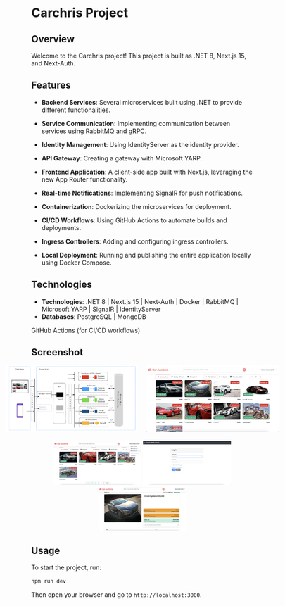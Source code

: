 # Carchris Project

## Overview
Welcome to the Carchris project! This project is built as .NET 8, Next.js 15, and Next-Auth. 

## Features
- **Backend Services**: Several microservices built using .NET to provide different functionalities.

- **Service Communication**: Implementing communication between services using RabbitMQ and gRPC.

- **Identity Management**: Using IdentityServer as the identity provider.

- **API Gateway**: Creating a gateway with Microsoft YARP.

- **Frontend Application**: A client-side app built with Next.js, leveraging the new App Router functionality.

- **Real-time Notifications**: Implementing SignalR for push notifications.

- **Containerization**: Dockerizing the microservices for deployment.

- **CI/CD Workflows**: Using GitHub Actions to automate builds and deployments.

- **Ingress Controllers**: Adding and configuring ingress controllers.

- **Local Deployment**: Running and publishing the entire application locally using Docker Compose.

## Technologies

- **Technologies**: .NET 8 | Next.js 15 | Next-Auth | Docker | RabbitMQ | Microsoft YARP | SignalR | IdentityServer
- **Databases**: PostgreSQL | MongoDB

GitHub Actions (for CI/CD workflows)

## Screenshot
<div style="display: flex; justify-content: center; gap: 20px;">
  <img src="specs/1.png" alt="Image 1" width="300" />
  <img src="specs/2.png" alt="Image 2" width="300" />
</div>
<div style="text-align: center; margin-top: 20px;">
  <img src="specs/3.png" alt="Image 3" width="200" />
  <img src="specs/4.png" alt="Image 4" width="200" />
  <img src="specs/5.png" alt="Image 5" width="200" />
</div>

<!-- 
## Installation
To install the project, follow these steps:

1. Clone the repository:
  ```bash
  git clone https://github.com/yourusername/Carchris.git
  ```
2. Navigate to the project directory:
  ```bash
  cd Carchris
  ```
3. Install the dependencies:
  ```bash
  npm install
  ``` -->

## Usage
To start the project, run:
```bash
npm run dev
```
Then open your browser and go to `http://localhost:3000`.
<!-- 
## Contributing
We welcome contributions! Please read our [contributing guidelines](CONTRIBUTING.md) for more details.

## License
This project is licensed under the MIT License. See the [LICENSE](LICENSE) file for more information.

## Contact
If you have any questions or feedback, please feel free to reach out to us at [your email address].

Thank you for using Carchris! -->

